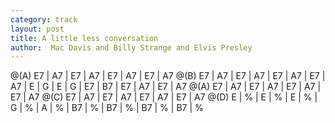 ```yaml
---
category: track
layout: post
title: A little less conversation
author:  Mac Davis and Billy Strange and Elvis Presley
---
```


<canvas class="chords"  markdown="0">@(A) E7 | A7 | E7 | A7 | E7 | A7 | E7 | A7 
@(B) E7 | A7 | E7 | A7 | E7 | A7 | E7 | A7 | 
E | G | E | G | E7 | B7 | E7 | A7 | 
E7 | A7 
@(A) E7 | A7 | E7 | A7 | E7 | A7 | E7 | A7 
@(C) E7 | A7 | E7 | A7 | E7 | A7 | E7 | A7
@(D) E | % | E | % | E | % | G | % | A | % |
 B7 | %  | B7 | %  | B7 | % | B7 | %  </canvas>





